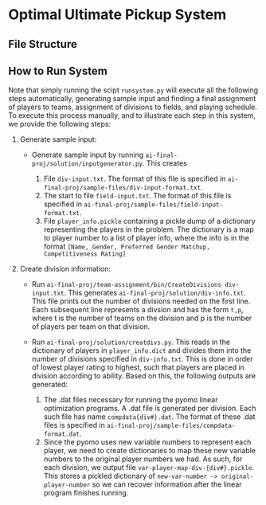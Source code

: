 # Optimal Ultimate Pickup System

## File Structure

## How to Run System
Note that simply running the scipt ```runsystem.py``` will execute all the following steps automatically,
generating sample input and finding a final assignment of players to teams, assignment of divisions to fields,
and playing schedule. To execute this process manually, and to illustrate each step in this system, we 
provide the following steps: 

1. Generate sample input: 
    * Generate sample input by running ``` ai-final-proj/solution/inputgenerator.py ```. This creates
    
        1. File ```div-input.txt```. The format of this file is specified in ```ai-final-proj/sample-files/div-input-format.txt```. 
        2. The start to file ```field-input.txt```. The format of this file is specified in ```ai-final-proj/sample-files/field-input-format.txt```. 
        3. File ```player_info.pickle``` containing a pickle dump of a dictionary representing the players in the problem. The dictionary is a map to player number to a list of player info, where the info is in the format ```[Name, Gender, Preferred Gender Matchup, Competitiveness Rating]```
        
2. Create division information: 
   * Run ```ai-final-proj/team-assignment/bin/CreateDivisions div-input.txt```. This generates ```ai-final-proj/solution/div-info.txt```. This file prints out the number of divisions needed on the first line. Each subsequent line represents a divsion and has the form ```t,p```, where t is the number of teams on the division and p is the number of players per team on that division.  
   * Run ```ai-final-proj/solution/creatdivs.py```. This reads in the dictionary of players in ```player_info.dict``` and divides them into the number of divisions specified in ```div-info.txt```. This is done in order of lowest player rating to highest, such that players are placed in division according to ability. Based on this, the following outputs are generated:
   
      1. The .dat files necessary for running the pyomo linear optimization programs. A .dat file is generated per division. Each such file has name ```compdata{div#}.dat```. The format of these .dat files is specified in ```ai-final-proj/sample-files/compdata-format.dat```.
      2. Since the pyomo uses new variable numbers to represent each player, we need to create dictionaries to map these new variable numbers to the original player numbers we had. As such, for each division, we output file ```var-player-map-div-{div#}.pickle```. This stores a pickled dictionary of ```new-var-number -> original-player-number``` so we can recover information after the linear program finishes running. 
